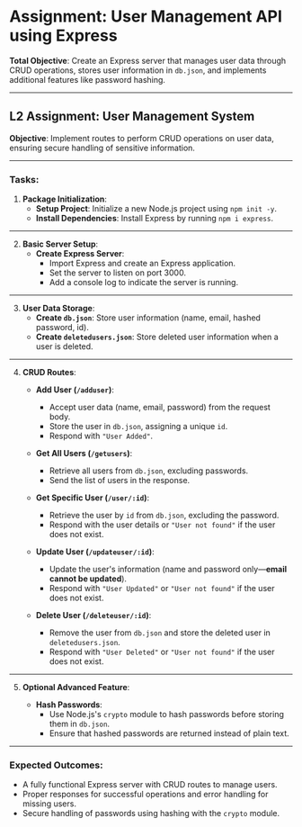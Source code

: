 # Assignment: User Management API using Express

**Total Objective**: Create an Express server that manages user data through CRUD operations, stores user information in `db.json`, and implements additional features like password hashing.

---

## **L2 Assignment: User Management System**

**Objective**: Implement routes to perform CRUD operations on user data, ensuring secure handling of sensitive information.

---

### **Tasks**:

1. **Package Initialization**:  
   - **Setup Project**: Initialize a new Node.js project using `npm init -y`.  
   - **Install Dependencies**: Install Express by running `npm i express`.  

---

2. **Basic Server Setup**:  
   - **Create Express Server**:
     - Import Express and create an Express application.
     - Set the server to listen on port 3000.
     - Add a console log to indicate the server is running.

---

3. **User Data Storage**:  
   - **Create `db.json`**: Store user information (name, email, hashed password, id).  
   - **Create `deletedusers.json`**: Store deleted user information when a user is deleted.

---

4. **CRUD Routes**:  

   - **Add User (`/adduser`)**:
     - Accept user data (name, email, password) from the request body.
     - Store the user in `db.json`, assigning a unique `id`.
     - Respond with `"User Added"`.

   - **Get All Users (`/getusers`)**:
     - Retrieve all users from `db.json`, excluding passwords.
     - Send the list of users in the response.

   - **Get Specific User (`/user/:id`)**:
     - Retrieve the user by `id` from `db.json`, excluding the password.
     - Respond with the user details or `"User not found"` if the user does not exist.

   - **Update User (`/updateuser/:id`)**:
     - Update the user's information (name and password only—**email cannot be updated**).
     - Respond with `"User Updated"` or `"User not found"` if the user does not exist.

   - **Delete User (`/deleteuser/:id`)**:
     - Remove the user from `db.json` and store the deleted user in `deletedusers.json`.
     - Respond with `"User Deleted"` or `"User not found"` if the user does not exist.

---

5. **Optional Advanced Feature**:

   - **Hash Passwords**:
     - Use Node.js's `crypto` module to hash passwords before storing them in `db.json`.
     - Ensure that hashed passwords are returned instead of plain text.

---

### **Expected Outcomes**:  

- A fully functional Express server with CRUD routes to manage users.  
- Proper responses for successful operations and error handling for missing users.  
- Secure handling of passwords using hashing with the `crypto` module.  
